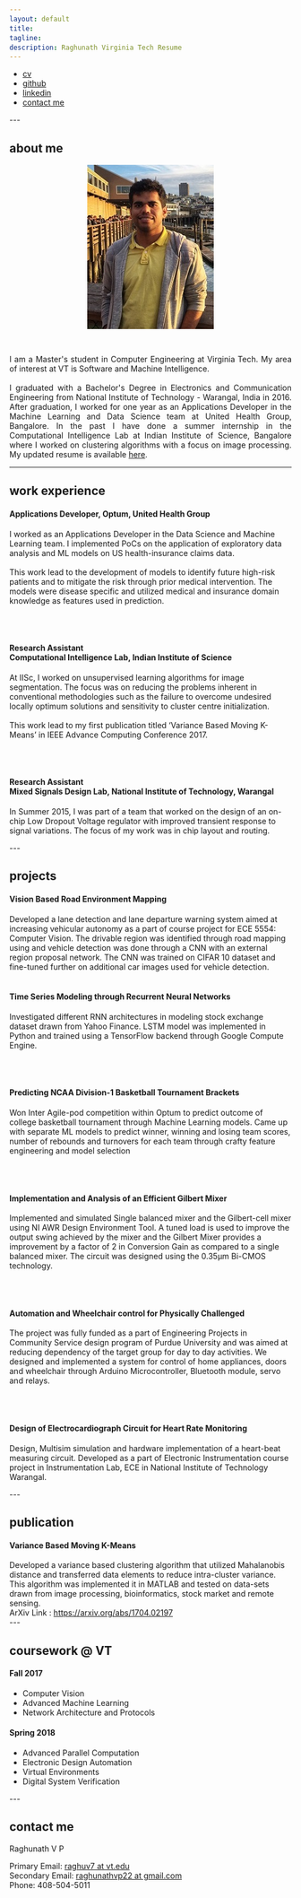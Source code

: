 ```yaml
---
layout: default
title: 
tagline: 
description: Raghunath Virginia Tech Resume
---
```

<div class="navbar">
  <div class="navbar-inner">
      <ul class="nav">
          <li><a href="{{ BASE_PATH }}/assets/raghunath_cv.pdf">cv</a></li>
          <li><a href="https://github.com/rvp22">github</a></li>
          <li><a href="https://www.linkedin.com/in/raghunath-v-p-39a26091/g">linkedin</a></li>
          <li><a href="#contact_me">contact me</a></li>
      </ul>
  </div>
</div>
---

<div class="about me">
<h2><a name="about me"></a>about me</h2>

<p style="text-align:center;"><img src="assets/raghunath_small2.jpg" alt="Me!" align="middle"></p>

<br>

<p align="justify">
I am a Master's student in Computer Engineering at Virginia Tech. My area of interest at VT is Software and Machine Intelligence.
<br><br>
I graduated with a Bachelor's Degree in Electronics and Communication Engineering from National Institute of Technology - Warangal, India in 2016. After graduation, I worked for one year as an Applications Developer in the Machine Learning and Data Science team at United Health Group, Bangalore. In the past I have done a summer internship in the Computational Intelligence Lab at Indian Institute of Science, Bangalore where I worked on clustering algorithms with a focus on image processing. My updated resume is available <a href="{{ BASE_PATH }}/assets/raghunath_cv.pdf">here</a>.
 
</p>
</div>

---

<div class="work experience">
<h2><a name="work experience"></a>work experience</h2>

<h4>Applications Developer, Optum, United Health Group</h4>

I worked as an Applications Developer in the Data Science and Machine Learning team. I implemented PoCs on the application of exploratory data analysis and ML models on US health-insurance claims data.
<br><br>
This work lead to the development of models to identify future high-risk patients and to mitigate the risk through prior medical intervention. The models were disease specific and utilized medical and insurance domain knowledge as features used in prediction. 

<br> <br>

<h4>Research Assistant <br> Computational Intelligence Lab, Indian Institute of Science</h4>

At IISc, I worked on unsupervised learning algorithms for image segmentation. The focus was on reducing the problems inherent in conventional methodologies such as the failure to overcome undesired locally optimum solutions and sensitivity to cluster centre initialization. 
<br><br>
This work lead to my first publication titled ‘Variance Based Moving K-Means’ in IEEE Advance Computing Conference 2017.

<br><br>

<h4>Research Assistant<br> Mixed Signals Design Lab, National Institute of Technology, Warangal</h4>

In Summer 2015, I was part of a team that worked on the design of an on-chip Low Dropout Voltage regulator with improved transient response to signal variations. The focus of my work was in chip layout and routing.

</div>
---

<div class="projects">
<h2><a name="projects"></a>projects</h2>

<h4>Vision Based Road Environment Mapping</h4>

Developed a lane detection and lane departure warning system aimed at increasing vehicular autonomy as a part of course project for ECE 5554: Computer Vision. The drivable region was identified through road mapping using and vehicle detection was done through a CNN with an external region proposal network. The CNN was trained on CIFAR 10 dataset and fine-tuned further on additional car images used for vehicle detection. 
<br> <br>

<h4>Time Series Modeling through Recurrent Neural Networks </h4>

Investigated different RNN architectures in modeling stock exchange dataset drawn from Yahoo Finance. LSTM model was implemented in Python and trained using a TensorFlow backend through Google Compute Engine.

<br> <br>

<h4>Predicting NCAA Division-1 Basketball Tournament Brackets</h4>

Won Inter Agile-pod competition within Optum to predict outcome of college basketball tournament through Machine Learning models. Came up with separate ML models to predict winner, winning and losing team scores, number of rebounds and turnovers for each team through crafty feature engineering and model selection

<br> <br>

<h4>Implementation and Analysis of an Efficient Gilbert Mixer</h4>

Implemented and simulated Single balanced mixer and the Gilbert-cell mixer using NI AWR Design Environment Tool. A tuned load is used to improve the output swing achieved by the mixer and the Gilbert Mixer provides a improvement by a factor of 2 in Conversion Gain as compared to a single balanced mixer. The circuit was designed using the 0.35μm Bi-CMOS technology.

<br> <br>

<h4>Automation and Wheelchair control for Physically Challenged</h4>

The project was fully funded as a part of Engineering Projects in Community Service design program of Purdue University and was aimed at reducing dependency of the target group for day to day activities. We designed and implemented a system for control of home appliances, doors and wheelchair through Arduino Microcontroller, Bluetooth module, servo and relays.

<br> <br>

<h4>Design of Electrocardiograph Circuit for Heart Rate Monitoring</h4>

Design, Multisim simulation and hardware implementation of a heart-beat measuring circuit. Developed as a part of Electronic Instrumentation course project in Instrumentation Lab, ECE in National Institute of Technology Warangal.

</div>
---
<div class="publication">
<h2><a name="publication"></a>publication</h2>

<h4>Variance Based Moving K-Means</h4>
Developed a variance based clustering algorithm that utilized Mahalanobis distance and transferred data elements to reduce intra-cluster variance. This algorithm was implemented it in MATLAB and tested on data-sets drawn from image processing, bioinformatics, stock market and remote sensing. 
<br>
ArXiv Link : <a href="https://arxiv.org/abs/1704.02197">https://arxiv.org/abs/1704.02197</a>

</div>
---

<div class="coursework">
<h2><a name="course-work@VT"></a>coursework @ VT</h2>

<h4>Fall 2017</h4>

<ul style="list-style-type:disc">
  <li>Computer Vision</li>
  <li>Advanced Machine Learning</li>
  <li>Network Architecture and Protocols</li>
</ul>  

<h4>Spring 2018</h4>

<ul style="list-style-type:disc">
  <li>Advanced Parallel Computation</li>
  <li>Electronic Design Automation</li>
  <li>Virtual Environments</li>
  <li>Digital System Verification</li>
</ul>  
</div>
---

<div class="container">
<h2><a name="contact_me"></a>contact me</h2>


 Raghunath V P<br/>
 
 Primary Email: <a href="mailto:raghuv7@vt.edu">raghuv7 at vt.edu</a>
 <br>
 Secondary Email: <a href="mailto:raghunathvp22@gmail.com">raghunathvp22 at gmail.com</a>
 <br>
 Phone: 408-504-5011
          
 </div>




